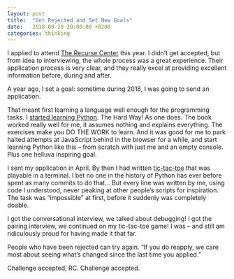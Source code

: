 ```yaml
---
layout: post
title:  "Get Rejected and Set New Goals"
date:   2018-09-20 20:00:00 +0200
categories: thinking
---
```


I applied to attend [The Recurse Center](https://www.recurse.com/) this year. I didn’t get accepted, but from idea to interviewing, the whole process was a great experience. Their application process is very clear, and they really excel at providing excellent information before, during and after.

A year ago, I set a goal: sometime during 2018, I was going to send an application.

That meant first learning a language well enough for the programming tasks. I [started learning Python]({{site.baseurl}}/2017/12/python/). The Hard Way! As one does. The book worked really well for me, it assumes nothing and explains everything. The exercises make you DO THE WORK to learn. And it was good for me to park halted attempts at JavaScript behind in the browser for a while, and start learning Python like this –&nbsp;from scratch with just me and an empty console. Plus one helluva inspiring goal.

I sent my application in April. By then I had written [tic-tac-toe]({{site.baseurl}}/2018/04/tictactooomg/) that was playable in a terminal. I bet no one in the history of Python has ever before spent as many commits to do that… But every line was written by me, using code I understood, never peaking at other people’s scripts for inspiration. The task was “impossible” at first, before it suddenly was completely doable.

I got the conversational interview, we talked about debugging! I got the pairing interview, we continued on my tic-tac-toe game! I was – and still am ridiculously proud for having made it that far.

People who have been rejected can try again. “If you do reapply, we care most about seeing what’s changed since the last time you applied.”

Challenge accepted, RC. Challenge accepted.
